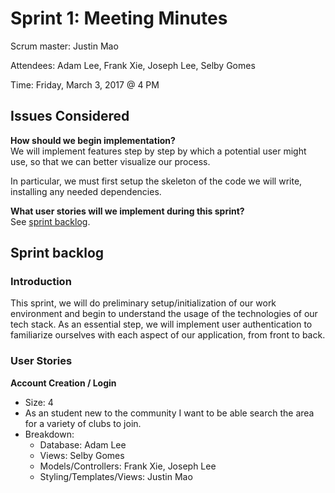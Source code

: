 # Sprint 1: Meeting Minutes

Scrum master: Justin Mao

Attendees: Adam Lee, Frank Xie, Joseph Lee, Selby Gomes

Time: Friday, March 3, 2017 @ 4 PM

## Issues Considered

**How should we begin implementation?**  
We will implement features step by step by which a potential user might use, so that we can better visualize our process.

In particular, we must first setup the skeleton of the code we will write, installing any needed dependencies.

**What user stories will we implement during this sprint?**  
See [sprint backlog](#sprint-backlog).

## Sprint backlog

### Introduction
This sprint, we will do preliminary setup/initialization of our work environment and begin to understand the usage of the technologies of our tech stack. As an essential step, we will implement user authentication to familiarize ourselves with each aspect of our application, from front to back.

### User Stories

**Account Creation / Login**
* Size: 4
* As an student new to the community I want to be able search the area for a variety of clubs to join.
* Breakdown:
  - Database: Adam Lee
  - Views: Selby Gomes
  - Models/Controllers: Frank Xie, Joseph Lee
  - Styling/Templates/Views: Justin Mao
